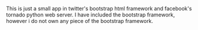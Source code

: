 This is just a small app in twitter's bootstrap html framework and facebook's tornado python web server. I have included the bootstrap framework, however i do not own any piece of the bootstrap framework.
